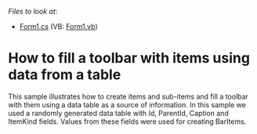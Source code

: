 <!-- default file list -->
*Files to look at*:

* [Form1.cs](./CS/BarsMenuFromDataTable/Form1.cs) (VB: [Form1.vb](./VB/BarsMenuFromDataTable/Form1.vb))
<!-- default file list end -->
# How to fill a toolbar with items using data from a table


<p>This sample illustrates how to create items and sub-items and fill a toolbar with them using a data table as a source of information. In this sample we used  a randomly generated data table with Id, ParentId, Caption and ItemKind fields. Values from these fields were used for creating BarItems.</p>

<br/>


